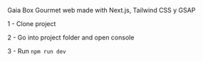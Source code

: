 Gaia Box Gourmet web made with Next.js, Tailwind CSS y GSAP


1 - Clone project


2 - Go into project folder and open console


3 - Run `npm run dev`

